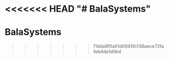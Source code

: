 <<<<<<< HEAD
"# BalaSystems" 
=======
# BalaSystems
>>>>>>> f1dda8f0a01d0945fcf38aece72fafeb4de1d0b4
